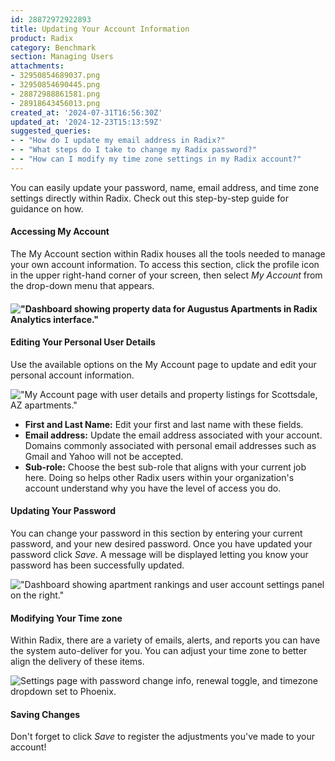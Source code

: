 ```yaml
---
id: 28872972922893
title: Updating Your Account Information
product: Radix
category: Benchmark
section: Managing Users
attachments:
- 32950854689037.png
- 32950854690445.png
- 28872988861581.png
- 28918643456013.png
created_at: '2024-07-31T16:56:30Z'
updated_at: '2024-12-23T15:13:59Z'
suggested_queries:
- - "How do I update my email address in Radix?"
- - "What steps do I take to change my Radix password?"
- - "How can I modify my time zone settings in my Radix account?"
---
```

You can easily update your password, name, email address, and time zone settings directly within Radix. Check out this step-by-step guide for guidance on how.

#### Accessing My Account

The My Account section within Radix houses all the tools needed to manage your own account information. To access this section, click the profile icon in the upper right-hand corner of your screen, then select *My Account* from the drop-down menu that appears.

#### !["Dashboard showing property data for Augustus Apartments in Radix Analytics interface."](attachments/32950854689037.png)

#### Editing Your Personal User Details

Use the available options on the My Account page to update and edit your personal account information.

!["My Account page with user details and property listings for Scottsdale, AZ apartments."](attachments/32950854690445.png)

* **First and Last Name:** Edit your first and last name with these fields.
* **Email address:** Update the email address associated with your account. Domains commonly associated with personal email addresses such as Gmail and Yahoo will not be accepted.
* **Sub-role:** Choose the best sub-role that aligns with your current job here. Doing so helps other Radix users within your organization's account understand why you have the level of access you do.

#### Updating Your Password

You can change your password in this section by entering your current password, and your new desired password. Once you have updated your password click *Save*. A message will be displayed letting you know your password has been successfully updated.

!["Dashboard showing apartment rankings and user account settings panel on the right."](attachments/28872988861581.png)

#### Modifying Your Time zone

Within Radix, there are a variety of emails, alerts, and reports you can have the system auto-deliver for you. You can adjust your time zone to better align the delivery of these items.

![Settings page with password change info, renewal toggle, and timezone dropdown set to Phoenix.](attachments/28918643456013.png)

#### Saving Changes

Don't forget to click *Save* to register the adjustments you've made to your account!